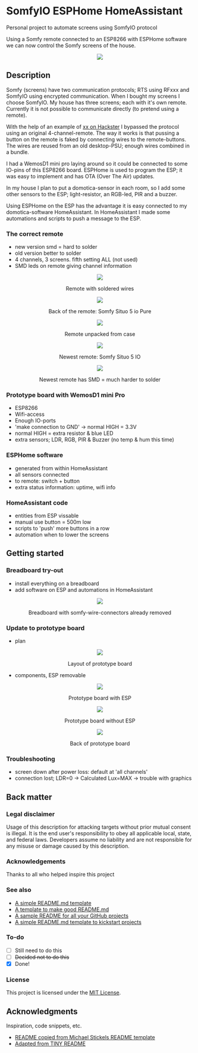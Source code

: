# SomfyIO ESPHome HomeAssistant
Personal project to automate screens using SomfyIO protocol

Using a Somfy remote connected to an ESP8266 with ESPHome software we can now control the Somfy screens of the house.

<div align="center">
  <kbd>
    <img src="images/SomfyIO_ESPHome_AGvdBerg_7-Final board_4.jpg" />
  </kbd>
</div>

## Description

Somfy (screens) have two communication protocols; RTS using RFxxx and SomfyIO using encrypted communication. When I bought my screens I choose SomfyIO. My house has three screens; each with it's own remote.
Currently it is not possible to communicate directly (to pretend using a remote).

With the help of an example of [xx on Hackster](website) I bypassed the protocol using an original 4-channel-remote.
The way it works is that pussing a button on the remote is faked by connecting wires to the remote-buttons.
The wires are reused from an old desktop-PSU; enough wires combined in a bundle.

I had a WemosD1 mini pro laying around so it could be connected to some IO-pins of this ESP8266 board.
ESPHome is used to program the ESP; it was easy to implement and has OTA (Over The Air) updates.

In my house I plan to put a domotica-sensor in each room, so I add some other sensors to the ESP; light-resistor, an RGB-led, PIR and a buzzer.

Using ESPHome on the ESP has the advantage it is easy connected to my domotica-software HomeAssistant. In HomeAssistant I made some automations and scripts to push a message to the ESP. 

### The correct remote

- new version smd = hard to solder
- old version better to solder
- 4 channels, 3 screens. fifth setting ALL (not used)
- SMD leds on remote giving channel information

<div align="center">
  <kbd>
    <img src="images/SomfyIO_ESPHome_AGvdBerg_4-Zelf solderen_2.jpg" />
  </kbd>
    
  Remote with soldered wires
</div>

<div align="center">
  <kbd>
    <img src="images/SomfyIO_ESPHome_AGvdBerg_3-Betere remote_1.jpg" />
  </kbd>
    
  Back of the remote: Somfy Situo 5 io Pure
</div>

<div align="center">
  <kbd>
    <img src="images/SomfyIO_ESPHome_AGvdBerg_4-Zelf solderen_1.jpg" />
  </kbd>
    
  Remote unpacked from case
</div>

<div align="center">
  <kbd>
    <img src="images/SomfyIO_ESPHome_AGvdBerg_1-Remote te modern_1.jpg" />
  </kbd>
    
  Newest remote: Somfy Situo 5 IO
</div>

<div align="center">
  <kbd>
    <img src="images/SomfyIO_ESPHome_AGvdBerg_1-Remote te modern_1.jpg" />
  </kbd>
    
  Newest remote has SMD = much harder to solder
</div>

### Prototype board with WemosD1 mini Pro

- ESP8266
- Wifi-access
- Enough IO-ports
- 'make connection to GND' -> normal HIGH = 3.3V
- normal HIGH = extra resistor & blue LED
- extra sensors; LDR, RGB, PIR & Buzzer (no temp & hum this time)

### ESPHome software

- generated from within HomeAssistant
- all sensors connected
- to remote: switch + button
- extra status information: uptime, wifi info

### HomeAssistant code

- entities from ESP vissable
- manual use button = 500m low
- scripts to 'push' more buttons in a row
- automation when to lower the screens

## Getting started

### Breadboard try-out

- install everything on a breadboard
- add software on ESP and automations in HomeAssistant

<div align="center">
  <kbd>
    <img src="images/SomfyIO_ESPHome_AGvdBerg_5-Breadboard opbouw_1.jpg" />
  </kbd>
    
  Breadboard with somfy-wire-connectors already removed
</div>


### Update to prototype board

- plan
<div align="center">
  <kbd>
    <img src="images/SomfyIO_ESPHome_AGvdBerg_6-Solderen_1.jpg" />
  </kbd>
    
  Layout of prototype board
</div>

 - components, ESP removable
<div align="center">
  <kbd>
    <img src="images/SomfyIO_ESPHome_AGvdBerg_7-Final board_1.jpg" />
  </kbd>
    
  Prototype board with ESP
</div>

<div align="center">
  <kbd>
    <img src="images/SomfyIO_ESPHome_AGvdBerg_7-Final board_2.jpg" />
  </kbd>
    
  Prototype board without ESP
</div>

<div align="center">
  <kbd>
    <img src="images/SomfyIO_ESPHome_AGvdBerg_7-Final board_3.jpg" />
  </kbd>
    
  Back of prototype board 
</div>
 
### Troubleshooting

 - screen down after power loss: default at 'all channels'
 - connection lost; LDR=0 -> Calculated Lux=MAX -> trouble with graphics

## Back matter

### Legal disclaimer

Usage of this description for attacking targets without prior mutual consent is illegal. It is the end user's responsibility to obey all applicable local, state, and federal laws. Developers assume no liability and are not responsible for any misuse or damage caused by this description.

### Acknowledgements

Thanks to all who helped inspire this project

### See also

- [A simple README.md template](https://gist.github.com/DomPizzie/7a5ff55ffa9081f2de27c315f5018afc)
- [A template to make good README.md](https://gist.github.com/PurpleBooth/109311bb0361f32d87a2)
- [A sample README for all your GitHub projects](https://gist.github.com/fvcproductions/1bfc2d4aecb01a834b46)
- [A simple README.md template to kickstart projects](https://github.com/me-and-company/readme-template)

### To-do

- [ ] Still need to do this
- [ ] ~~Decided not to do this~~
- [x] Done!

### License

This project is licensed under the [MIT License](LICENSE.md).

## Acknowledgments

Inspiration, code snippets, etc.
 * [README copied from Michael Stickels README template](https://github.com/MichaelStickels/README_Template)
 * [Adapted from TINY README](https://gist.github.com/noperator/4eba8fae61a23dc6cb1fa8fbb9122d45)

